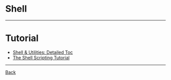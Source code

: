 # Shell

---

# Tutorial

- [Shell & Utilities: Detailed Toc](https://pubs.opengroup.org/onlinepubs/9699919799/utilities/contents.html)
- [The Shell Scripting Tutorial](https://www.shellscript.sh/)

---

[Back](./../readme.md)
